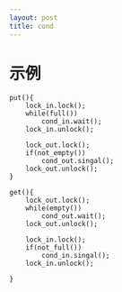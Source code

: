 ```yaml
---
layout: post
title: cond
---
```


# 示例
    put(){
        lock_in.lock();
        while(full())
            cond_in.wait();
        lock_in.unlock();
        
        lock_out.lock();
        if(not_empty())
            cond_out.singal();
        lock_out.unlock();
    }
    
    get(){
        lock_out.lock();
        while(empty())
            cond_out.wait();
        lock_out.unlock();
        
        lock_in.lock();
        if(not_full())
            cond_in.singal();
        lock_in.unlock();
        
    }


